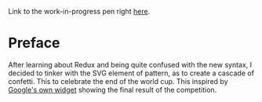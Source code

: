 Link to the work-in-progress pen right [here]().

# Preface 

After learning about Redux and being quite confused with the new syntax, I decided to tinker with the SVG element of pattern, as to create a cascade of confetti. This to celebrate the end of the world cup. This inspired by [Google's own widget](https://www.google.com/search?q=world+cup+results) showing the final result of the competition.